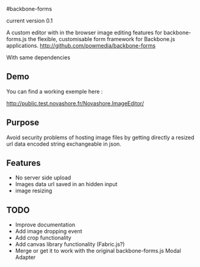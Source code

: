 #backbone-forms

current version 0.1

A custom editor with in the browser image editing features for backbone-forms.js the flexible, customisable form framework for Backbone.js applications.
http://github.com/powmedia/backbone-forms

With same dependencies

## Demo

You can find a working exemple here :

http://public.test.novashore.fr/Novashore.ImageEditor/

## Purpose

Avoid security problems of hosting image files by getting directly a resized url data encoded string exchangeable in json.

## Features

* No server side upload
* Images data url saved in an hidden input
* image resizing

## TODO

* Improve documentation
* Add image dropping event
* Add crop functionality
* Add canvas library functionality (Fabric.js?)
* Merge or get it to work with the original backbone-forms.js Modal Adapter

